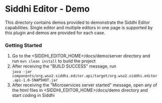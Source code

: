 # Siddhi Editor - Demo

This directory contains demos provided to demonstrate the Siddhi Editor capabilities. Single editor and multiple editors in one page is supported by this plugin and demos are provided for each case.

### Getting Started

1. Go to the \<SIDDHI_EDITOR_HOME>/docs/demo/server directory and run `mvn clean install` to build the project
2. After receiving the "BUILD SUCCESS" message, run<br>`java -jar components/org.wso2.siddhi.editor.api/target/org.wso2.siddhi.editor.api-1.0-SNAPSHOT.jar`
3. After receiving the "Microservices server started" message, open any of the html files in \<SIDDHI_EDITOR_HOME>/docs/demo directory and start coding in Siddhi

